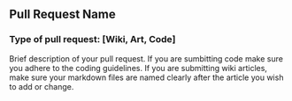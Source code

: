 ## Pull Request Name

### Type of pull request: [Wiki, Art, Code]

Brief description of your pull request. If you are sumbitting code make sure you adhere to the coding guidelines. If you are submitting wiki articles, make sure your markdown files are named clearly after the article you wish to add or change.
